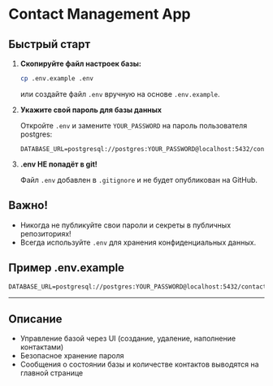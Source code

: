 # Contact Management App

## Быстрый старт

1. **Скопируйте файл настроек базы:**
   
   ```sh
   cp .env.example .env
   ```
   
   или создайте файл `.env` вручную на основе `.env.example`.

2. **Укажите свой пароль для базы данных**
   
   Откройте `.env` и замените `YOUR_PASSWORD` на пароль пользователя postgres:
   
   ```env
   DATABASE_URL=postgresql://postgres:YOUR_PASSWORD@localhost:5432/contacts_db
   ```

3. **.env НЕ попадёт в git!**
   
   Файл `.env` добавлен в `.gitignore` и не будет опубликован на GitHub.

## Важно!
- Никогда не публикуйте свои пароли и секреты в публичных репозиториях!
- Всегда используйте `.env` для хранения конфиденциальных данных.

## Пример .env.example
```
DATABASE_URL=postgresql://postgres:YOUR_PASSWORD@localhost:5432/contacts_db
```

---

## Описание
- Управление базой через UI (создание, удаление, наполнение контактами)
- Безопасное хранение пароля
- Сообщения о состоянии базы и количестве контактов выводятся на главной странице
